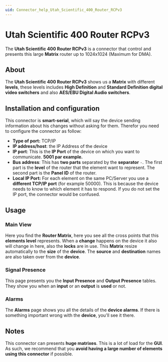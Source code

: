 ```yaml
---
uid: Connector_help_Utah_Scientific_400_Router_RCPv3
---
```


# Utah Scientific 400 Router RCPv3

The **Utah Scientific 400 Router RCPv3** is a connector that control and presents this large **Matrix** router up to 1024x1024 (Maximum for DMA).

## About

The **Utah Scientific 400 Router RCPv3** shows us a **Matrix** with different **levels**, these levels includes **High Definition** and **Standard Definition digital video switchers** and also **AES/EBU Digital Audio switchers**.

## Installation and configuration

This connector is **smart-serial**, which will say the device sending information about his changes without asking for them. Therefor you need to configure the connector as follow:

- **Type of port:** TCP/IP
- **IP address/host**: the IP Address of the device
- **IP port**: This is the **IP Port** of the device on which you want to communicate. **5001 par example.**
- **Bus address**: This has **two parts** separated by the **separator** `-`. The first part is the **level** of the router that the element want to represent. The second part is the **Panel ID** of the router.
- **Local IP Port:** For each element on the same PC/Server you use a **different TCP/IP port** (for example 50000). This is because the device needs to know to which element it has to respond. If you do not set the IP port, the connector would be confused.

## Usage

### Main View

Here you find the **Router Matrix**, here you see all the cross points that this **elements level** represents. When a **change** happens on the device it also will change in here, also the **locks** are in use. This **Matrix** resize automatically to the **size** of the **device**. The **source** and **destination** names are also taken over from the **device**.

### Signal Presence

This page presents you the **Input Presence** and **Output Presence** tables. They show you when an **input** or an **output** is **used** or not.

### Alarms

The **Alarms** page shows you all the details of the **device alarms**. If there is something important wrong with the **device**, you'll see it there.

## Notes

This connector can presents **huge matrixes**. This is a lot of load for the **GUI**. As such, we recommend that you **avoid having a large number of elements using this connector** if possible.
